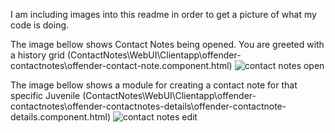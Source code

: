 I am including images into this readme in order to get a picture of what my code is doing.

The image bellow shows Contact Notes being opened. You are greeted with a history grid (ContactNotes\WebUI\Clientapp\offender-contactnotes\offender-contact-note.component.html)
![contact notes open](https://github.com/user-attachments/assets/e8e86280-957b-42a6-9b38-798aa27ba55f)

The image bellow shows a module for creating a contact note for that specific Juvenile (ContactNotes\WebUI\Clientapp\offender-contactnotes\offender-contactnotes-details\offender-contactnote-details.component.html)
![contact notes edit](https://github.com/user-attachments/assets/674298b4-dd56-4066-9346-6144a31907d1)

